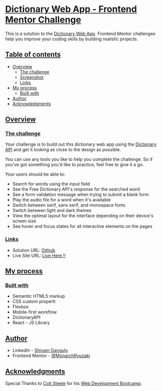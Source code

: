 # [Dictionary Web App - Frontend Mentor Challenge](https://github.com/MonarchRyuzaki/Tip-Calculator-App#frontend-mentor---tip-calculator-app-solution)

This is a solution to the [Dictionary Web App](https://www.frontendmentor.io/challenges/dictionary-web-app-h5wwnyuKFL). Frontend Mentor challenges help you improve your coding skills by building realistic projects.

## [Table of contents](https://github.com/MonarchRyuzaki/Tip-Calculator-App#table-of-contents)

* [Overview](https://github.com/MonarchRyuzaki/Tip-Calculator-App#overview)
  * [The challenge](https://github.com/MonarchRyuzaki/Tip-Calculator-App#the-challenge)
  * [Screenshot](https://github.com/MonarchRyuzaki/Tip-Calculator-App#screenshot)
  * [Links](https://github.com/MonarchRyuzaki/Tip-Calculator-App#links)
* [My process](https://github.com/MonarchRyuzaki/Tip-Calculator-App#my-process)
  * [Built with](https://github.com/MonarchRyuzaki/Tip-Calculator-App#built-with)
* [Author](https://github.com/MonarchRyuzaki/Tip-Calculator-App#author)
* [Acknowledgments](https://github.com/MonarchRyuzaki/Tip-Calculator-App#acknowledgments)

## [Overview](https://github.com/MonarchRyuzaki/Tip-Calculator-App#overview)

### [The challenge](https://github.com/MonarchRyuzaki/Tip-Calculator-App#the-challenge)

Your challenge is to build out this dictionary web app using the [Dictionary API](https://dictionaryapi.dev/) and get it looking as close to the design as possible.

You can use any tools you like to help you complete the challenge. So if you've got something you'd like to practice, feel free to give it a go.

Your users should be able to:

* Search for words using the input field
* See the Free Dictionary API's response for the searched word
* See a form validation message when trying to submit a blank form
* Play the audio file for a word when it's available
* Switch between serif, sans serif, and monospace fonts
* Switch between light and dark themes
* View the optimal layout for the interface depending on their device's screen size
* See hover and focus states for all interactive elements on the pages

### [Links](https://github.com/MonarchRyuzaki/Tip-Calculator-App#links)

* Solution URL: [Github](https://github.com/MonarchRyuzaki/Dictionary-App)
* Live Site URL: [Live Here !!](https://monarchryuzaki.github.io/Dictionary-App)

## [My process](https://github.com/MonarchRyuzaki/Tip-Calculator-App#my-process)

### [Built with](https://github.com/MonarchRyuzaki/Tip-Calculator-App#built-with)

* Semantic HTML5 markup
* CSS custom properti
* Flexbox
* Mobile-first workflow
* DictionaryAPI
* React - JS Library

## [Author](https://github.com/MonarchRyuzaki/Tip-Calculator-App#author)

* LinkedIn - [Shivam Ganguly](https://www.linkedin.com/in/shivam-ganguly-357b90255/)
* Frontend Mentor - [@MonarchRyuzaki](https://www.frontendmentor.io/profile/MonarchRyuzaki)

## [Acknowledgments](https://github.com/MonarchRyuzaki/Tip-Calculator-App#acknowledgments)

Special Thanks to [Colt Steele](https://www.udemy.com/user/coltsteele/) for his [Web Development Bootcamp](https://www.udemy.com/course/the-web-developer-bootcamp/).
